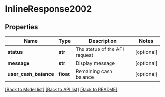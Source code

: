 # InlineResponse2002

## Properties
Name | Type | Description | Notes
------------ | ------------- | ------------- | -------------
**status** | **str** | The status of the API request | [optional] 
**message** | **str** | Display message | [optional] 
**user_cash_balance** | **float** | Remaining cash balance | [optional] 

[[Back to Model list]](../README.md#documentation-for-models) [[Back to API list]](../README.md#documentation-for-api-endpoints) [[Back to README]](../README.md)



